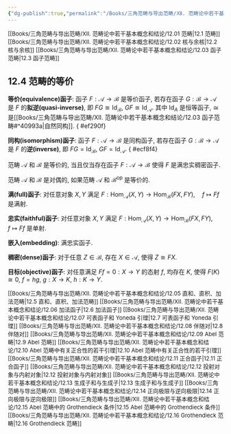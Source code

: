 ```yaml
---
{"dg-publish":true,"permalink":"/Books/三角范畴与导出范畴/Ⅻ. 范畴论中若干基本概念和结论/12.04 范畴的等价/","dgPassFrontmatter":true,"created":"2024-07-06T09:51:16.182+08:00","updated":"2024-08-05T09:51:28.254+08:00"}
---
```


<font size="2"> [[Books/三角范畴与导出范畴/Ⅻ. 范畴论中若干基本概念和结论/12.01 范畴\|12.1 范畴]]   </font>
<font size="2"> [[Books/三角范畴与导出范畴/Ⅻ. 范畴论中若干基本概念和结论/12.02 核与余核\|12.2 核与余核]]   </font>
<font size="2"> [[Books/三角范畴与导出范畴/Ⅻ. 范畴论中若干基本概念和结论/12.03 函子范畴\|12.3 函子范畴]]   </font>
## 12.4 范畴的等价

**等价(equivalence)函子**: 函子 $F:\mathcal{A}\rightarrow \mathcal{B}$ 是等价函子, 若存在函子 $G:\mathcal{B}\rightarrow \mathcal{A}$ 是 $F$ 的**拟逆(quasi-inverse)**, 即 $FG\cong\mathrm{Id}_{\mathcal{B}}$,  $GF\cong\mathrm{Id}_{\mathcal{A}}$. 其中 $\mathrm{Id}_{A}$ 是恒等函子, $\cong$ 是[[Books/三角范畴与导出范畴/Ⅻ. 范畴论中若干基本概念和结论/12.03 函子范畴#^40993a\|自然同构]].
{ #ef290f}


**同构(isomorphism)函子**: 函子 $F:\mathcal{A}\rightarrow \mathcal{B}$ 是同构函子, 若存在函子 $G:\mathcal{B}\rightarrow \mathcal{A}$ 是 $F$ 的**逆(inverse)**, 即 $FG=\mathrm{Id}_{\mathcal{B}}$,  $GF=\mathrm{Id}_{\mathcal{A}}$.
{ #ecf8f4}


范畴  $\mathcal{A}$ 和 $\mathcal{B}$ 是等价的, 当且仅当存在函子 $F:\mathcal{A}\rightarrow \mathcal{B}$ 使得 $F$ 是满忠实稠密函子.

范畴  $\mathcal{A}$ 和 $\mathcal{B}$ 是对偶的, 如果范畴  $\mathcal{A}$ 和 $\mathcal{B}^{\mathrm{op}}$ 是等价的.

**满(full)函子**: 对任意对象 $X,Y$ 满足 $F:\mathrm{Hom}_{\mathcal{A}}(X,Y)\rightarrow \mathrm{Hom}_{\mathcal{B}}(FX,FY),\quad f\mapsto Ff$ 是满射.

**忠实(faithful)函子**: 对任意对象 $X,Y$ 满足 $F:\mathrm{Hom}_{\mathcal{A}}(X,Y)\rightarrow \mathrm{Hom}_{\mathcal{B}}(FX,FY),\quad f\mapsto Ff$ 是单射.

**嵌入(embedding)**: 满忠实函子.

**稠密(dense)函子**: 对于任意 $Z \in \mathcal{B}$, 存在 $X \in \mathcal{A}$, 使得 $Z\cong FX$.

**目标(objective)函子**: 对任意满足 $Ff=0:X\rightarrow Y$ 的态射 $f$, 均存在 $K$, 使得 $F(K)\cong 0$,  $f=hg,\ g:X \rightarrow K,\ h:K \rightarrow Y$.

<font size="2"> [[Books/三角范畴与导出范畴/Ⅻ. 范畴论中若干基本概念和结论/12.05 直和、直积、加法范畴\|12.5 直和、直积、加法范畴]]   </font>
<font size="2"> [[Books/三角范畴与导出范畴/Ⅻ. 范畴论中若干基本概念和结论/12.06 加法函子\|12.6 加法函子]]   </font>
<font size="2"> [[Books/三角范畴与导出范畴/Ⅻ. 范畴论中若干基本概念和结论/12.07 可表函子和 Yoneda 引理\|12.7 可表函子和 Yoneda 引理]]   </font>
<font size="2"> [[Books/三角范畴与导出范畴/Ⅻ. 范畴论中若干基本概念和结论/12.08 伴随对\|12.8 伴随对]]   </font>
<font size="2"> [[Books/三角范畴与导出范畴/Ⅻ. 范畴论中若干基本概念和结论/12.09 Abel 范畴\|12.9 Abel 范畴]]   </font>
<font size="2"> [[Books/三角范畴与导出范畴/Ⅻ. 范畴论中若干基本概念和结论/12.10 Abel 范畴中有关正合性的若干引理\|12.10 Abel 范畴中有关正合性的若干引理]]   </font>
<font size="2"> [[Books/三角范畴与导出范畴/Ⅻ. 范畴论中若干基本概念和结论/12.11 正合函子\|12.11 正合函子]]   </font>
<font size="2"> [[Books/三角范畴与导出范畴/Ⅻ. 范畴论中若干基本概念和结论/12.12 投射对象与内射对象\|12.12 投射对象与内射对象]]  </font>
<font size="2"> [[Books/三角范畴与导出范畴/Ⅻ. 范畴论中若干基本概念和结论/12.13 生成子和与生成子\|12.13 生成子和与生成子]]   </font>
<font size="2"> [[Books/三角范畴与导出范畴/Ⅻ. 范畴论中若干基本概念和结论/12.14 正向极限与逆向极限\|12.14 正向极限与逆向极限]]   </font>
<font size="2"> [[Books/三角范畴与导出范畴/Ⅻ. 范畴论中若干基本概念和结论/12.15 Abel 范畴中的 Grothendieck 条件\|12.15 Abel 范畴中的 Grothendieck 条件]]   </font>
<font size="2"> [[Books/三角范畴与导出范畴/Ⅻ. 范畴论中若干基本概念和结论/12.16 Grothendieck 范畴\|12.16 Grothendieck 范畴]]  </font>
